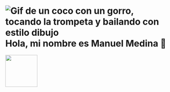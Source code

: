# ![Gif de un coco con un gorro, tocando la trompeta y bailando con estilo dibujo](https://i.imgur.com/eJ6DZtz.gif) Hola, mi nombre es Manuel Medina 👋
<img src="https://i.imgur.com/eJ6DZtz.gif" width="100px" height="100px"/>

<!--
**Cocotterooo/Cocotterooo** is a ✨ _special_ ✨ repository because its `README.md` (this file) appears on your GitHub profile.

Here are some ideas to get you started:

- 🔭 I’m currently working on ...
- 🌱 I’m currently learning ...
- 👯 I’m looking to collaborate on ...
- 🤔 I’m looking for help with ...
- 💬 Ask me about ...
- 📫 How to reach me: ...
- 😄 Pronouns: ...
- ⚡ Fun fact: ...
-->

